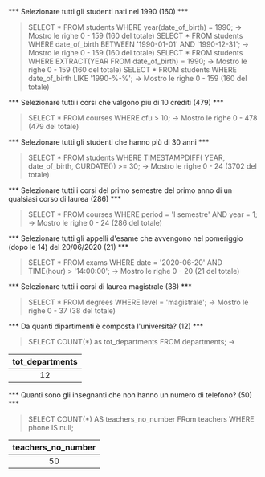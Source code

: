 *** Selezionare tutti gli studenti nati nel 1990 (160) ***
> SELECT * FROM students WHERE year(date_of_birth) = 1990;  -> Mostro le righe 0 - 159 (160 del totale)
> SELECT * FROM students WHERE date_of_birth BETWEEN '1990-01-01' AND '1990-12-31'; -> Mostro le righe 0 - 159 (160 del totale)
> SELECT * FROM students WHERE EXTRACT(YEAR FROM date_of_birth) = 1990; -> Mostro le righe 0 - 159 (160 del totale)
> SELECT * FROM students WHERE date_of_birth LIKE '1990-%-%'; -> Mostro le righe 0 - 159 (160 del totale)

*** Selezionare tutti i corsi che valgono più di 10 crediti (479) ***
> SELECT * FROM courses WHERE cfu > 10; -> Mostro le righe 0 - 478 (479 del totale)


*** Selezionare tutti gli studenti che hanno più di 30 anni ***
> SELECT * FROM students WHERE TIMESTAMPDIFF( YEAR, date_of_birth, CURDATE()) >= 30; -> Mostro le righe 0 - 24 (3702 del totale)

*** Selezionare tutti i corsi del primo semestre del primo anno di un qualsiasi corso di laurea (286) *** 

> SELECT * FROM courses WHERE period = 'I semestre' AND year = 1; -> Mostro le righe 0 - 24 (286 del totale)

*** Selezionare tutti gli appelli d'esame che avvengono nel pomeriggio (dopo le 14) del 20/06/2020 (21) ***
> SELECT * FROM exams WHERE date = '2020-06-20' AND TIME(hour) > '14:00:00'; -> Mostro le righe 0 - 20 (21 del totale)

*** Selezionare tutti i corsi di laurea magistrale (38) ***
> SELECT * FROM degrees WHERE level = 'magistrale'; ->  Mostro le righe 0 - 37 (38 del totale)

*** Da quanti dipartimenti è composta l'università? (12) ***
> SELECT COUNT(*) as tot_departments FROM departments; -> 

| tot_departments |
|:-------------:|
|12             |

*** Quanti sono gli insegnanti che non hanno un numero di telefono? (50) ***
> SELECT COUNT(*) AS teachers_no_number FRom teachers WHERE phone IS null; 

| teachers_no_number |
|:------------------:|
|50                  |